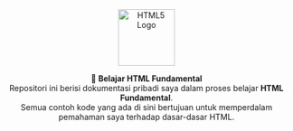 <div align="center"> 
  <img src="https://upload.wikimedia.org/wikipedia/commons/6/61/HTML5_logo_and_wordmark.svg" alt="HTML5 Logo" width="100" />
  <p>
    🚀 <strong>Belajar HTML Fundamental</strong><br/>
    Repositori ini berisi dokumentasi pribadi saya dalam proses belajar <b>HTML Fundamental</b>.<br/>
    Semua contoh kode yang ada di sini bertujuan untuk memperdalam pemahaman saya terhadap dasar-dasar HTML.
  </p>
</div>
